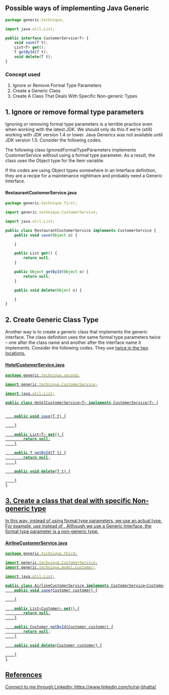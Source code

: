 ## Possible ways of implementing Java Generic ##
```js
package generic.technique;

import java.util.List;

public interface CustomerService<T> {
    void save(T t);
    List<T> get();
    T getById(T t);
    void delete(T t);
}

```

### Concept used ###
1.  Ignore or Remove Formal Type Parameters
2. Create a Generic Class
3. Create A Class That Deals With Specific Non-generic Types


## 1. Ignore or remove formal type parameters ## 
Ignoring or removing formal type parameters is a terrible practice even when working with the latest JDK. 
We should only do this if we’re (still) working with JDK version 1.4 or lower. 
Java Generics was not available until JDK version 1.5. Consider the following codes.

The following class IgnoredFormalTypeParameters implements CustomerService without using a formal type parameter. 
As a result, the class uses the Object type for the item variable.

If the codes are using Object types somewhere in an Interface definition, 
they are a recipe for a maintenance nightmare and probably need a Generic Interface.

#### RestaurantCustomerService.java ####
```js
package generic.technique.first;

import generic.technique.CustomerService;

import java.util.List;

public class RestaurantCustomerService implements CustomerService {
    public void save(Object o) {

    }

    public List get() {
        return null;
    }

    public Object getById(Object o) {
        return null;
    }

    public void delete(Object o) {

    }
}
```

## 2. Create Generic Class Type ## 
Another way is to create a generic class that implements the generic interface. 
The class definition uses the same formal type parameters twice – one after the class name and another after the interface name it implements. 
Consider the following codes. They use <U> twice in the two locations.

#### HotelCustomerService.java ####
```js
package generic.technique.second;

import generic.technique.CustomerService;

import java.util.List;

public class HotelCustomerService<T> implements CustomerService<T> {


    public void save(T t) {

    }

    public List<T> get() {
        return null;
    }

    public T getById(T t) {
        return null;
    }

    public void delete(T t) {

    }
}

```

## 3. Create a class that deal with specific Non-generic type ## 
In this way, instead of using formal type parameters, we use an actual type. 
For example, use <Customer> instead of <T>. 
Although we use a Generic Interface, the formal type parameter is a non-generic type.

#### AirlineCustomerService.java ####
```js
package generic.technique.third;

import generic.technique.CustomerService;
import generic.technique.model.Customer;

import java.util.List;

public class AirlineCustomerService implements CustomerService<Customer> {
    public void save(Customer customer) {

    }

    public List<Customer> get() {
        return null;
    }

    public Customer getById(Customer customer) {
        return null;
    }

    public void delete(Customer customer) {

    }
}

```

## References ##
Connect to me through Linkedin:  https://www.linkedin.com/in/raj-bhatta/

